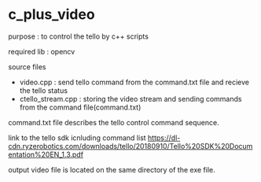 # c_plus_video

purpose : to control the tello by c++ scripts

required lib : opencv

source files

- video.cpp : send tello command from the command.txt file and recieve the tello status
- ctello_stream.cpp : storing the video stream and sending commands from the command file(command.txt)

command.txt file describes the tello control command sequence.

link to the tello sdk icnluding command list
https://dl-cdn.ryzerobotics.com/downloads/tello/20180910/Tello%20SDK%20Documentation%20EN_1.3.pdf

output video file is located on the same directory of the exe file.
